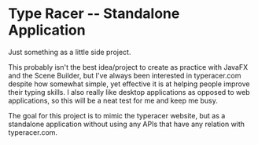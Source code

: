 # Type Racer -- Standalone Application
Just something as a little side project.

This probably isn't the best idea/project to create as practice with JavaFX and the Scene Builder, but I've always been interested in typeracer.com despite how somewhat simple, yet effective it is at helping people improve their typing skills. I also really like desktop applications as opposed to web applications, so this will be a neat test for me and keep me busy.

The goal for this project is to mimic the typeracer website, but as a standalone application without using any APIs that have any relation with typeracer.com.
